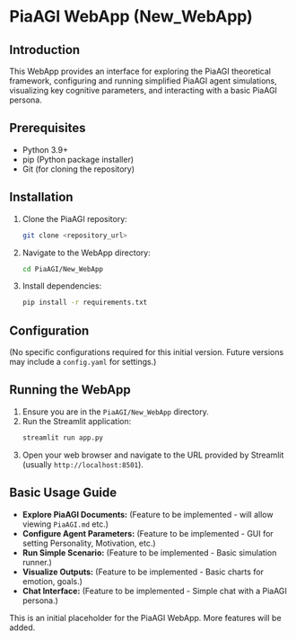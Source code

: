 # PiaAGI WebApp (New_WebApp)

## Introduction
This WebApp provides an interface for exploring the PiaAGI theoretical framework, configuring and running simplified PiaAGI agent simulations, visualizing key cognitive parameters, and interacting with a basic PiaAGI persona.

## Prerequisites
*   Python 3.9+
*   pip (Python package installer)
*   Git (for cloning the repository)

## Installation
1.  Clone the PiaAGI repository:
    ```bash
    git clone <repository_url>
    ```
2.  Navigate to the WebApp directory:
    ```bash
    cd PiaAGI/New_WebApp
    ```
3.  Install dependencies:
    ```bash
    pip install -r requirements.txt
    ```

## Configuration
(No specific configurations required for this initial version. Future versions may include a `config.yaml` for settings.)

## Running the WebApp
1.  Ensure you are in the `PiaAGI/New_WebApp` directory.
2.  Run the Streamlit application:
    ```bash
    streamlit run app.py
    ```
3.  Open your web browser and navigate to the URL provided by Streamlit (usually `http://localhost:8501`).

## Basic Usage Guide
*   **Explore PiaAGI Documents:** (Feature to be implemented - will allow viewing `PiaAGI.md` etc.)
*   **Configure Agent Parameters:** (Feature to be implemented - GUI for setting Personality, Motivation, etc.)
*   **Run Simple Scenario:** (Feature to be implemented - Basic simulation runner.)
*   **Visualize Outputs:** (Feature to be implemented - Basic charts for emotion, goals.)
*   **Chat Interface:** (Feature to be implemented - Simple chat with a PiaAGI persona.)

This is an initial placeholder for the PiaAGI WebApp. More features will be added.
